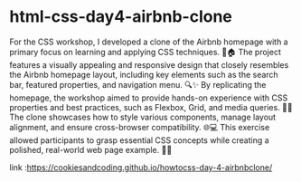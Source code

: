 # html-css-day4-airbnb-clone

For the CSS workshop, I developed a clone of the Airbnb homepage with a primary focus on learning and applying CSS techniques. 🌟🏠 The project features a visually appealing and responsive design that closely resembles the Airbnb homepage layout, including key elements such as the search bar, featured properties, and navigation menu. 🔍✨ By replicating the homepage, the workshop aimed to provide hands-on experience with CSS properties and best practices, such as Flexbox, Grid, and media queries. 📐🎨 The clone showcases how to style various components, manage layout alignment, and ensure cross-browser compatibility. 🌐💻 This exercise allowed participants to grasp essential CSS concepts while creating a polished, real-world web page example. 🚀🔧

link :https://cookiesandcoding.github.io/howtocss-day-4-airbnbclone/

